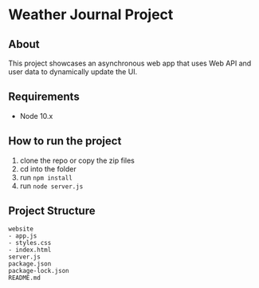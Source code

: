 # Weather Journal Project

## About

This project showcases an asynchronous web app that uses Web API and user data to dynamically update the UI.

## Requirements

- Node 10.x

## How to run the project

1. clone the repo or copy the zip files
2. cd into the folder
3. run `npm install`
4. run `node server.js`

## Project Structure

```
website
- app.js
- styles.css
- index.html
server.js
package.json
package-lock.json
README.md
```
